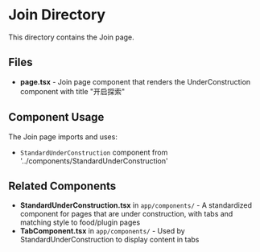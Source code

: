 # Join Directory

This directory contains the Join page.

## Files

- **page.tsx** - Join page component that renders the UnderConstruction component with title "开启探索"

## Component Usage

The Join page imports and uses:
- `StandardUnderConstruction` component from '../components/StandardUnderConstruction'

## Related Components

- **StandardUnderConstruction.tsx** in `app/components/` - A standardized component for pages that are under construction, with tabs and matching style to food/plugin pages
- **TabComponent.tsx** in `app/components/` - Used by StandardUnderConstruction to display content in tabs
